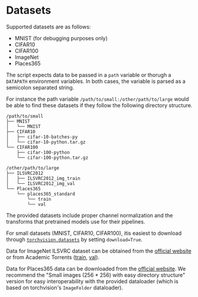 Datasets
========

Supported datasets are as follows:

- MNIST (for debugging purposes only)
- CIFAR10
- CIFAR100
- ImageNet
- Places365

The script expects data to be passed in a `path` variable or thorugh a `DATAPATH` environment variables. In both cases, the variable is parsed as a semicolon separated string.

For instance the path variable `/path/to/small:/other/path/to/large` would be able to find these datasets if they follow the following directory structure.

```
/path/to/small
├── MNIST
│   └── MNIST
├── CIFAR10
│   ├── cifar-10-batches-py
│   └── cifar-10-python.tar.gz
└── CIFAR100
    ├── cifar-100-python
    └── cifar-100-python.tar.gz

/other/path/to/large
├── ILSVRC2012
│   ├── ILSVRC2012_img_train
│   └── ILSVRC2012_img_val
└── Places365
    └── places365_standard
        └── train
        └── val
```

The provided datasets include proper channel normalization and the transforms that pretrained models use for their pipelines.

For small datasets (MNIST, CIFAR10, CIFAR100), itis easiest to download through [`torchvision.datasets`](https://pytorch.org/docs/stable/torchvision/datasets.html) by setting `download=True`.

Data for ImageNet ILSVRC dataset can be obtained from the [official website](http://image-net.org/challenges/LSVRC/2012/) or from Academic Torrents ([train](http://academictorrents.com/details/a306397ccf9c2ead27155983c254227c0fd938e2), [val](http://academictorrents.com/details/5d6d0df7ed81efd49ca99ea4737e0ae5e3a5f2e5)).

Data for Places365 data can be downloaded from the [official website](http://places2.csail.mit.edu/download.html). We recommend the "Small images (256 * 256) with easy directory structure" version for easy interoperability with the provided dataloader (which is based on torchvision's `ImageFolder` dataloader).